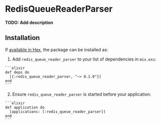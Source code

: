 # RedisQueueReaderParser

**TODO: Add description**

## Installation

If [available in Hex](https://hex.pm/docs/publish), the package can be installed as:

  1. Add `redis_queue_reader_parser` to your list of dependencies in `mix.exs`:

    ```elixir
    def deps do
      [{:redis_queue_reader_parser, "~> 0.1.0"}]
    end
    ```

  2. Ensure `redis_queue_reader_parser` is started before your application:

    ```elixir
    def application do
      [applications: [:redis_queue_reader_parser]]
    end
    ```

